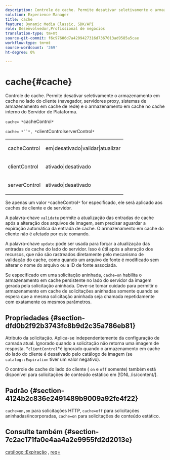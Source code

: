```yaml
---
description: Controle de cache. Permite desativar seletivamente o armazenamento em cache no lado do cliente (navegador, servidores proxy, sistemas de armazenamento em cache de rede) e o armazenamento em cache no cache interno do Servidor de Plataforma.
solution: Experience Manager
title: cache
feature: Dynamic Media Classic, SDK/API
role: Desenvolvedor,Profissional de negócios
translation-type: tm+mt
source-git-commit: f6c97606d7a4209427316d7367013ad9585a5cae
workflow-type: tm+mt
source-wordcount: '269'
ht-degree: 0%

---
```



# cache{#cache}

Controle de cache. Permite desativar seletivamente o armazenamento em cache no lado do cliente (navegador, servidores proxy, sistemas de armazenamento em cache de rede) e o armazenamento em cache no cache interno do Servidor de Plataforma.

`cache= *`cacheControl`*`

`cache= *``*, *`clientControlserverControl`*`

<table id="simpletable_70ACECAEA02F400C83B598FA13F1D00B"> 
 <tr class="strow"> 
  <td class="stentry"> <p><span class="codeph"> <span class="varname"> cacheControl</span></span> </p> </td> 
  <td class="stentry"> <p><span class="codeph"> em|desativado|validar|atualizar</span> </p> </td> 
 </tr> 
 <tr class="strow"> 
  <td class="stentry"> <p><span class="codeph"> <span class="varname"> clientControl</span></span> </p></td> 
  <td class="stentry"> <p><span class="codeph"> ativado|desativado</span> </p></td> 
 </tr> 
 <tr class="strow"> 
  <td class="stentry"> <p><span class="codeph"> <span class="varname"> serverControl</span></span> </p></td> 
  <td class="stentry"> <p><span class="codeph"> ativado|desativado</span> </p></td> 
 </tr> 
</table>

Se apenas um valor `*`cacheControl`*` for especificado, ele será aplicado aos caches de cliente e de servidor.

A palavra-chave `validate` permite a atualização das entradas de cache após a alteração dos arquivos de imagem, sem precisar aguardar a expiração automática da entrada de cache. O armazenamento em cache do cliente não é afetado por este comando.

A palavra-chave `update` pode ser usada para forçar a atualização das entradas de cache do lado do servidor. Isso é útil após a alteração dos recursos, que não são rastreados diretamente pelo mecanismo de validação do cache, como quando um arquivo de fonte é modificado sem alterar o nome do arquivo ou a ID de fonte associada.

Se especificado em uma solicitação aninhada, `cache=on` habilita o armazenamento em cache persistente no lado do servidor da imagem gerada pela solicitação aninhada. Deve-se tomar cuidado para permitir o armazenamento em cache de solicitações aninhadas somente quando se espera que a mesma solicitação aninhada seja chamada repetidamente com exatamente os mesmos parâmetros.

## Propriedades {#section-dfd0b2f92b3743fc8b9d2c35a786eb81}

Atributo da solicitação. Aplica-se independentemente da configuração de camada atual. Ignorado quando a solicitação não retorna uma imagem de resposta. *`clientControl`*é ignorado quando o armazenamento em cache do lado do cliente é desativado pelo catálogo de imagem (se `catalog::Expiration` tiver um valor negativo).

O controle de cache do lado do cliente ( `on` e `off` somente) também está disponível para solicitações de conteúdo estático em [!DNL /is/content/].

## Padrão {#section-4124b2c836e2491489b9009a92fe4f22}

`cache=on,on` para solicitações HTTP,  `cache=off` para solicitações aninhadas/incorporadas,  `cache=on` para solicitações de conteúdo estático.

## Consulte também {#section-7c2ac171fa0e4aa4a2e9955fd2d2013e}

[catálogo::Expiração](../../../../../is-api/image-catalog/image-serving-api-ref/c-image-catalog-reference/c-image-svg-data-reference/c-image-data-reference/r-expiration-cat.md#reference-a7afd668ecbb4d2da65d86259aa6a28a) ,  [req=](../../../../../is-api/http-ref/image-serving-api-ref/c-http-protocol-reference/c-command-reference/r-req/r-req.md#reference-907cdb4a97034db7ad94695f25552e76)
